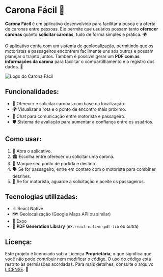 # Carona Fácil 🚗

**Carona Fácil** é um aplicativo desenvolvido para facilitar a busca e a oferta de caronas entre pessoas. Ele permite que usuários possam tanto **oferecer caronas** quanto **solicitar caronas**, tudo de forma simples e prática. 🌍

O aplicativo conta com um sistema de geolocalização, permitindo que os motoristas e passageiros encontrem facilmente uns aos outros e possam planejar o trajeto juntos. Também é possível gerar um **PDF com as informações da carona** para facilitar o compartilhamento e o registro dos dados. 📄

![Logo do Carona Fácil](https://link-da-imagem-do-app.com/logo.png)

## Funcionalidades:
- 🚗 Oferecer e solicitar caronas com base na localização.
- 🌍 Visualizar a rota e o ponto de encontro mais próximo.
- 👥 Chat para comunicação entre motorista e passageiro.
- 🛡️ Sistema de avaliação para aumentar a confiança entre os usuários.

## Como usar:
1. 🚀 Abra o aplicativo.
2. 🏙️ Escolha entre oferecer ou solicitar uma carona.
3. 📍 Marque seu ponto de partida e destino.
4. 🗣️ Se for passageiro, entre em contato com o motorista para combinar detalhes.
5. 💬 Se for motorista, aguarde a solicitação e aceite os passageiros.

## Tecnologias utilizadas:
- ⚛️ React Native
- 🗺️ Geolocalização (Google Maps API ou similar)
- 📱 Expo
- 📄 **PDF Generation Library** (ex: `react-native-pdf-lib` ou outra)

## Licença:
Este projeto é licenciado sob a Licença **Proprietária**, o que significa que você não pode contribuir nem modificar o código. O uso do código está restrito às permissões acordadas. Para mais detalhes, consulte o arquivo [LICENSE](LICENSE). 📜
